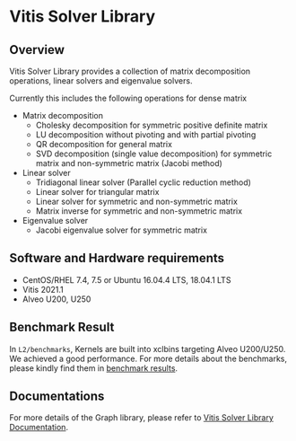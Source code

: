 # Vitis Solver Library

## Overview

Vitis Solver Library provides a collection of matrix decomposition operations, linear solvers and eigenvalue solvers.

Currently this includes the following operations for dense matrix
  - Matrix decomposition
    * Cholesky decomposition for symmetric positive definite matrix
    * LU decomposition without pivoting and with partial pivoting
    * QR decomposition for general matrix
    * SVD decomposition (single value decomposition) for symmetric matrix and non-symmetric matrix (Jacobi method)
  - Linear solver
    * Tridiagonal linear solver (Parallel cyclic reduction method)
    * Linear solver for triangular matrix
    * Linear solver for symmetric and non-symmetric matrix
    * Matrix inverse for symmetric and non-symmetric matrix
  - Eigenvalue solver
    * Jacobi eigenvalue solver for symmetric matrix

## Software and Hardware requirements
  - CentOS/RHEL 7.4, 7.5 or Ubuntu 16.04.4 LTS, 18.04.1 LTS
  - Vitis 2021.1
  - Alveo U200, U250

## Benchmark Result
In `L2/benchmarks`, Kernels are built into xclbins targeting Alveo U200/U250. We achieved a good performance. For more details about the benchmarks, please kindly find them in [benchmark results](https://xilinx.github.io/Vitis_Libraries/xf_solver/tree/gh-pages/2021.1/benchmark/benchmark.html).
  
## Documentations
For more details of the Graph library, please refer to [Vitis Solver Library Documentation](https://xilinx.github.io/Vitis_Libraries/xf_solver/2021.1/index.html).

